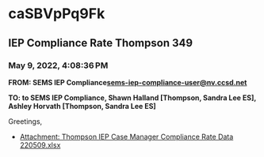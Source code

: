 # caSBVpPq9Fk
## IEP Compliance Rate Thompson 349
### May 9, 2022, 4:08:36 PM
**FROM: SEMS IEP Compliance<sems-iep-compliance-user@nv.ccsd.net>**

**TO: to SEMS IEP Compliance, Shawn Halland [Thompson, Sandra Lee ES], Ashley Horvath [Thompson, Sandra Lee ES]**


Greetings,  





* [Attachment: Thompson IEP Case Manager Compliance Rate Data 220509.xlsx](caSBVpPq9Fk-attachment-1.xlsx)
